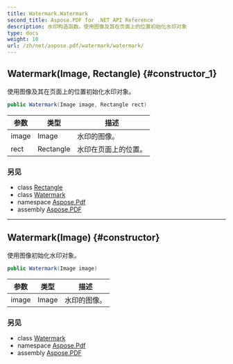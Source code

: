 ```yaml
---
title: Watermark.Watermark
second_title: Aspose.PDF for .NET API Reference
description: 水印构造函数。使用图像及其在页面上的位置初始化水印对象
type: docs
weight: 10
url: /zh/net/aspose.pdf/watermark/watermark/
---
```

## Watermark(Image, Rectangle) {#constructor_1}

使用图像及其在页面上的位置初始化水印对象。

```csharp
public Watermark(Image image, Rectangle rect)
```

| 参数 | 类型 | 描述 |
| --- | --- | --- |
| image | Image | 水印的图像。 |
| rect | Rectangle | 水印在页面上的位置。 |

### 另见

* class [Rectangle](../../rectangle/)
* class [Watermark](../)
* namespace [Aspose.Pdf](../../../aspose.pdf/)
* assembly [Aspose.PDF](../../../)

---

## Watermark(Image) {#constructor}

使用图像初始化水印对象。

```csharp
public Watermark(Image image)
```

| 参数 | 类型 | 描述 |
| --- | --- | --- |
| image | Image | 水印的图像。 |

### 另见

* class [Watermark](../)
* namespace [Aspose.Pdf](../../../aspose.pdf/)
* assembly [Aspose.PDF](../../../)